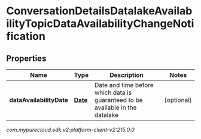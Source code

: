 # ConversationDetailsDatalakeAvailabilityTopicDataAvailabilityChangeNotification


## Properties

| Name | Type | Description | Notes |
| ------------ | ------------- | ------------- | ------------- |
| **dataAvailabilityDate** | [**Date**](Date) | Date and time before which data is guaranteed to be available in the datalake |  [optional] |




_com.mypurecloud.sdk.v2:platform-client-v2:215.0.0_
